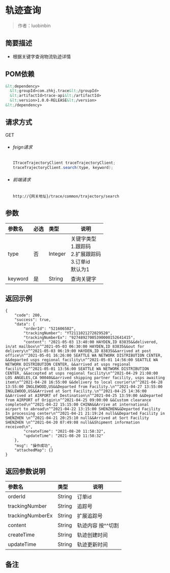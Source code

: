 # 轨迹查询

> 作者：luobinbin

## 简要描述

- 根据关键字查询物流轨迹详情

## POM依赖

```xml
&lt;dependency>
  &lt;groupId>com.zhkj.trace&lt;/groupId>
  &lt;artifactId>trace-api&lt;/artifactId>
  &lt;version>1.0.0-RELEASE&lt;/version>
&lt;/dependency>
```

## 请求方式
GET 
- ###### feign请求
	```java
	ITraceTrajectoryClient traceTrajectoryClient;
	traceTrajectoryClient.search(type, keyword);
	```
- ###### 前端请求	
	`http://{网关地址}/trace/common/trajectory/search`
  
## 参数

|参数名|必选|类型|说明|
|:----    |:---|:----- |-----   |
|type |否  |Integer | 关键字类型<br>1.跟踪码 <br>2.扩展跟踪码<br> 3.订单id<br>默认为1 |
|keyword |是  |String | 查询关键字    |


## 返回示例 

``` 
{
    "code": 200,
    "success": true,
    "data": {
        "orderId": "521606502",
        "trackingNumber": "YT2111021272029520",
        "trackingNumberEx": "92748927005390000152641415",
        "content": "2021-05-03 13:40:00 HAYDEN,ID 83835&&delivered, in/at mailbox\n^^2021-05-03 06:30:00 HAYDEN,ID 83835&&out for delivery\n^^2021-05-03 06:19:00 HAYDEN,ID 83835&&arrived at post office\n^^2021-05-01 16:26:00 SEATTLE WA NETWORK DISTRIBUTION CENTER, &&departed usps regional facility\n^^2021-05-01 14:56:00 SEATTLE WA NETWORK DISTRIBUTION CENTER, &&arrived at usps regional facility\n^^2021-05-01 13:56:00 SEATTLE WA NETWORK DISTRIBUTION CENTER, &&accepted at usps regional facility\n^^2021-04-29 21:08:00 LOS ANGELES,CA 90040&&arrived shipping partner facility, usps awaiting item\n^^2021-04-28 16:55:00 &&delivery to local courier\n^^2021-04-28 13:55:00 INGLEWOOD,US&&Departed from Facility.\n^^2021-04-27 13:55:00 INGLEWOOD,US&&Arrived at Sort Facility.\n^^2021-04-25 14:36:00 &&Arrived at AIRPORT of Destination\n^^2021-04-25 13:59:00 &&Departed from AIRPORT of Origin\n^^2021-04-25 09:00:00 &&Custom clearance completed\n^^2021-04-22 15:15:00 CHINA&&Arrive at international airport to abroad\n^^2021-04-22 13:15:00 SHENZHEN&&Departed Facility In processing center\n^^2021-04-21 21:19:24 null&&Departed Facility in SHENZHEN \n^^2021-04-21 20:25:10 null&&Arrived at Sort Facility SHENZHEN \n^^2021-04-20 07:49:08 null&&Shipment information received\n",
        "createTime": "2021-08-20 11:58:32",
        "updateTime": "2021-08-20 11:58:32"
    },
    "msg": "操作成功",
    "attachedMap": {}
}
```

## 返回参数说明 

|参数名|类型|说明|
|:-----  |:-----|-----                           |
|orderId |String   |订单id  |
|trackingNumber |String   |追踪号  |
|trackingNumberEx |String   |扩展追踪号  |
|content |String   |轨迹内容 按^^切割  |
|createTime |String   |轨迹创建时间  |
|updateTime |String   |轨迹更新时间  |
## 备注